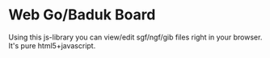 # Web Go/Baduk Board
Using this js-library you can view/edit sgf/ngf/gib files right in your browser. It's pure html5+javascript.
